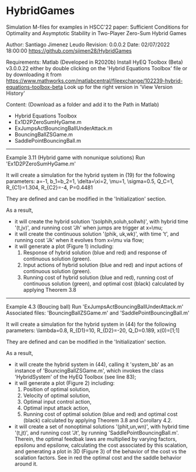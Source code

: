# HybridGames
Simulation M-files for examples in HSCC'22 paper:  Sufficient Conditions for 
Optimality and Asymptotic Stability in Two-Player Zero-Sum Hybrid Games

Author: Santiago Jimenez Leudo
Revision: 0.0.0.2 Date: 02/07/2022 18:00:00
https://github.com/sjimen28/HybridGames

Requirements: Matlab (Developed in R2020b)
Install HyEQ Toolbox (Beta) v3.0.0.22 either by double clicking 
on the 'Hybrid Equations Toolbox' file or by downloading it from 
https://www.mathworks.com/matlabcentral/fileexchange/102239-hybrid-equations-toolbox-beta
Look up for the right version in 'View Version History'

Content: (Download as a folder and add it to the Path in Matlab)
  - Hybrid Equations Toolbox 
  - Ex1D2PZeroSumHyGame.m
  - ExJumpsActBouncingBallUnderAttack.m
  - BouncingBallZSGame.m
  - SaddlePointBouncingBall.m

----------------------------------------------------------------------------
Example 3.11 (Hybrid game with nonunique solutions)
Run 'Ex1D2PZeroSumHyGame.m'

It will create a simulation for the hybrid system in (19) for the following 
parameters:
  a=-1,
  b_1=b_2=1,
  \delta=\xi=2,
  \mu=1,
  \sigma=0.5,
  Q_C=1,
  R_{C1}=1.304,
  R_{C2}=-4,
  P=0.4481
  
They are defined and can be modified in the 'Initialization' section.  
  
As a result, 
  - it will create the hybrid solution '(solphih,soluh,sollwh)', with hybrid 
    time '(t,jv)', and running cost 'Jh' when jumps are trigger at x=\mu;
  - it will create the continuous solution '(phik, uk,wk)', with time 't', 
    and running cost 'Jk' when it evolves from x=\mu via flow;
  - it will generate a plot (Figure 1) including:
      1. Response of hybrid solution (blue and red) and response of continuous 
          solution (green).
      2. Input actions of hybrid solution (blue and red) and input actions of 
          continuous solution (green).
      3. Running cost of hybrid solution (blue and red), running cost of 
          continuous solution (green), and optimal cost (black) calculated by 
          applying Theorem 3.8
          
----------------------------------------------------------------------------
Example 4.3 (Boucing ball)
Run 'ExJumpsActBouncingBallUnderAttack.m'
Associated files: 'BouncingBallZSGame.m' and 'SaddlePointBouncingBall.m'

It will create a simulation for the hybrid system in (44) for the following 
parameters:
  \lambda=0.8,
  R_{D1}=10,
  R_{D2}=-20,
  Q_D=0.189,
  x(0)=[1;1]
  
They are defined and can be modified in the 'Initialization' section.  
  
As a result, 
  - it will create the hybrid system in (44), calling it 'system_bb' as an
    instance of 'BouncingBallZSGame.m', which invokes the class 'HybridSystem'
    of the HyEQ Toolbox (see line 83); 
  - it will generate a plot (Figure 2) including:
      1. Position of optimal solution,
      2. Velocity of optimal solution,
      3. Optimal input control action,
      4. Optimal input attack action,
      3. Running cost of optimal solution (blue and red) and optimal cost (black)
        calculated by applying Theorem 3.8 and Corollary 4.2.
  - it will create a set of nonoptimal solutions '(phit,un,wn)', with hybrid 
    time '(t,jt)', and running cost 'Jt', by running 'SaddlePointBouncingBall.m'.
    Therein, the optimal feedbak laws are multiplied by varying factors,
    epsilonu and epsilonw, calculating the cost associated by this scalation,
    and generating a plot in 3D (Figure 3) of the behavior of the cost vs the scalation factors.
    See in red the optimal cost and the saddle behavior around it.
        
